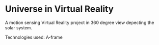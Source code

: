 # Universe in Virtual Reality
A motion sensing Virtual Reality project in 360 degree view depecting the solar system.

Technologies used: A-frame
